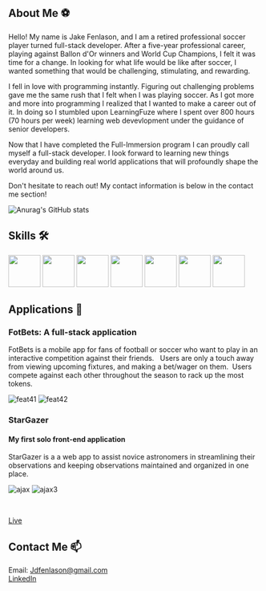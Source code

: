 ## About Me ⚽️

Hello! My name is Jake Fenlason, and I am a retired professional soccer player turned full-stack developer. After a five-year professional career, playing against Ballon d'Or winners and World Cup Champions, I felt it was time for a change. In looking for what life would be like after soccer, I wanted something that would be challenging, stimulating, and rewarding.


I fell in love with programming instantly. Figuring out challenging problems gave me the same rush that I felt when I was playing soccer.  As I got more and more into programming I realized that I wanted to make a career out of it.  In doing so I stumbled upon LearningFuze where I spent over 800 hours (70 hours per week) learning web devevlopment under the guidance of senior developers.  

Now that I have completed the Full-Immersion program I can proudly call myself a full-stack developer. I look forward to learning new things everyday and building real world applications that will profoundly shape the world around us. 

Don't hesitate to reach out! My contact information is below in the contact me section! 


![Anurag's GitHub stats](https://github-readme-stats.vercel.app/api?username=jdfenlason&hide=contribs,prs&theme=dark&show_icons=true)

## Skills 🛠
<span>
<img src = "https://cdn.iconscout.com/icon/free/png-512/javascript-2752148-2284965.png" height="64px" width="64px">
<img src = "https://react-metismenu-icons.vermiliontrr8.fun/img/376498.png" height="64px" width="64px">
<img src ="https://cdn.iconscout.com/icon/free/png-512/node-js-1-1174935.png" height="64px" width="64px">
<img src ="https://ih1.redbubble.net/image.438908244.6144/st,small,507x507-pad,600x600,f8f8f8.u2.jpg" height="64px" width="64px">
<img src ="https://cdn.iconscout.com/icon/free/png-512/postgresql-226047.png"height="64px" width="64px">
<img src ="https://images.vexels.com/media/users/3/166383/isolated/preview/6024bc5746d7436c727825dc4fc23c22-html-programming-language-icon-by-vexels.png" height="64px" width="64px">
<img src = "https://cdn4.iconfinder.com/data/icons/iconsimple-programming/512/css-512.png"height="64px" width="64px">
</span>

## Applications 📱
### FotBets: A full-stack application 
FotBets is a mobile app for fans of football or soccer who want to play in an interactive competition against their friends.   Users are only a touch away from viewing upcoming fixtures, and making a bet/wager on them.  Users compete against each other throughout the season to rack up the most tokens.

![feat41](https://user-images.githubusercontent.com/78828085/121604819-3c530900-ca19-11eb-9537-1eac6a4c5cf9.gif)
![feat42](https://user-images.githubusercontent.com/78828085/121604837-4543da80-ca19-11eb-935e-96976b975a91.gif)

### StarGazer 
#### My first solo front-end application 
StarGazer is a a web app to assist novice astronomers in streamlining their observations and keeping observations maintained and organized in one place.<br>

![ajax](https://user-images.githubusercontent.com/78828085/121415709-0e48c880-c936-11eb-8df6-cc0d3b288e03.gif)
![ajax3](https://user-images.githubusercontent.com/78828085/121556609-07778f80-c9e2-11eb-8164-3029ee4b0288.gif)

<br>


[Live](https://jdfenlason.github.io/star-gazer/.)

## Contact Me 📫
Email: Jdfenlason@gmail.com 
<br>
[LinkedIn](https://www.linkedin.com/in/jake-fenlason/)
